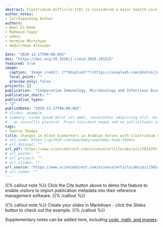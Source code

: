 ```yaml
---
abstract: Clostridium difficile (CD) is considered a major health care problem both in developing and developed countries; frequently reported to be associated with enterocolitis and diarrhea in horses and other animals. In this study, we examined acute phase response (APR), cytokines response, neopterin (NP) procalcitonin (PCT) production and oxidative stress condition in horses and foals with C. difficile-induced enterocolitis (CDIE) and evaluated the effectiveness of these parameters as biomarkers for the disease. A total of 407 Arabian horses in 35 stables were examined between January 2017 to December 2018. Only 24 out of 407 horses showed two or more signs of CDIE. The blood level of serum amyloid A (SAA), haptoglobin (HP), proinflammatory cytokines (TNF-α, IL-6 and IL1-β), serum malondialdehyde (MDA), PCT and NPT in horses with CDIE were higher than in healthy horses. Nevertheless, the levels of nitric oxide (NO), superoxide dismutase (SOD) and total antioxidant concentration (TAC) were considerably lower in diseased horses compared to those that were healthy. The ROC curves for eleven selected blood parameters, both in healthy horses and horses with CDIE demonstrated that all examined blood markers had significant levels of differentiation between CDIE cases and healthy controls (AUC > 87.5). The data in this study suggest that the evaluation of acute-phase proteins, cytokines, PCT, NPT, and oxidative stress biomarkers may well be used as a tool for diagnosis and assessment of CDIE and in disease pathogenesis in Arabian horses.
author_notes:
- Corresponding Author
authors:
- Wael El-Deeb
- Mahmoud Fayez
- admin
- Hermine Mkrtchyan
- Abdulrhman Alhaider

date: "2020-12-17T00:00:00Z"
doi: "https://doi.org/10.1016/j.cimid.2020.101525"
featured: true
image:
  caption: 'Image credit: [**Unsplash**](https://unsplash.com/photos/jdD8gXaTZsc)'
  focal_point: ""
  preview_only: false
projects: []
publication: '*Comparative Immunology, Microbiology and Infectious Diseases, 73,*  101525'
publication_short: ""
publication_types:
- "2"
publishDate: "2020-12-17T00:00:00Z"
# slides: example
# summary: Lorem ipsum dolor sit amet, consectetur adipiscing elit. Duis posuere tellus
#   ac convallis placerat. Proin tincidunt magna sed ex sollicitudin condimentum.
tags:
- Source Themes
title: Changes in blood biomarkers in Arabian horses with Clostridium difficile-induced enterocolitis
# url_code: https://github.com/wowchemy/wowchemy-hugo-themes
# url_dataset: ""
url_pdf: https://www.sciencedirect.com/science/article/abs/pii/S0147957120301144?via%3Dihub
# url_poster: ""
# url_project: ""
# url_slides: ""
url_source: "https://www.sciencedirect.com/science/article/abs/pii/S0147957120301144?via%3Dihub"
# url_video: ""
---
```


{{% callout note %}}
Click the *Cite* button above to demo the feature to enable visitors to import publication metadata into their reference management software.
{{% /callout %}}

{{% callout note %}}
Create your slides in Markdown - click the *Slides* button to check out the example.
{{% /callout %}}

Supplementary notes can be added here, including [code, math, and images](https://wowchemy.com/docs/writing-markdown-latex/).
